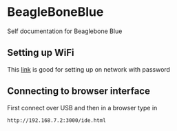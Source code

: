 # BeagleBoneBlue
Self documentation for Beaglebone Blue

## Setting up WiFi
This [link](https://www.digikey.com/en/maker/blogs/2017/how-to-setup-wifi-on-the-beaglebone-black-wireless) is good for setting up on network with password

## Connecting to browser interface
First connect over USB and then in a browser type in
```
http://192.168.7.2:3000/ide.html
```
